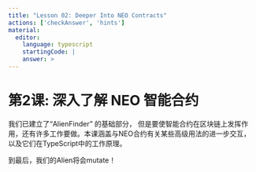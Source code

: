 ```yaml
---
title: "Lesson 02: Deeper Into NEO Contracts"
actions: ['checkAnswer', 'hints']
material: 
  editor:
    language: typescript
    startingCode: |
    answer: > 
---
```

# 第2课: 深入了解 NEO 智能合约

我们已建立了“AlienFinder” 的基础部分，
但是要使智能合约在区块链上发挥作用，还有许多工作要做。本课涵盖与NEO合约有关某些高级用法的进一步交互，以及它们在TypeScript中的工作原理。

到最后，我们的Alien将会mutate！

